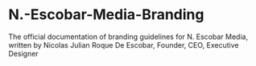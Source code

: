 # N.-Escobar-Media-Branding
The official documentation of branding guidelines for N. Escobar Media, written by Nicolas Julian Roque De Escobar, Founder, CEO, Executive Designer
